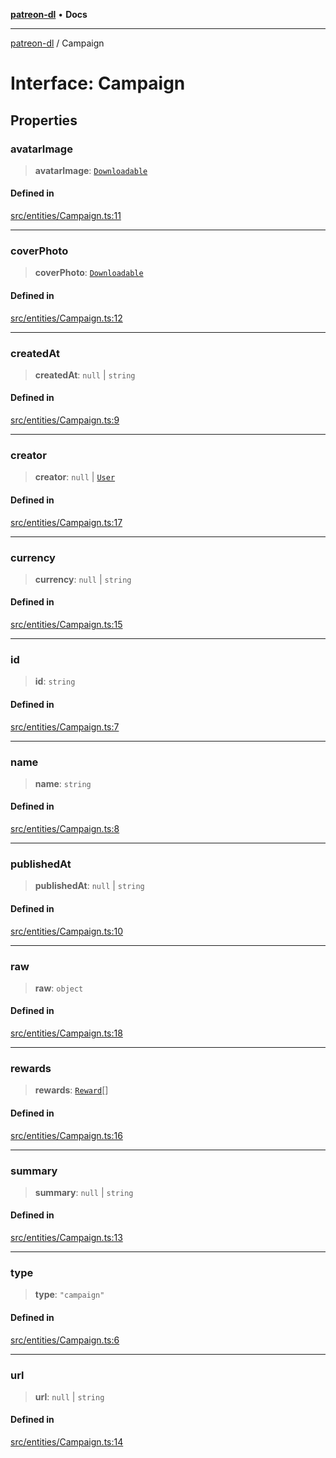 [**patreon-dl**](../README.md) • **Docs**

***

[patreon-dl](../README.md) / Campaign

# Interface: Campaign

## Properties

### avatarImage

> **avatarImage**: [`Downloadable`](../type-aliases/Downloadable.md)

#### Defined in

[src/entities/Campaign.ts:11](https://github.com/patrickkfkan/patreon-dl/blob/29c94231b23a7a4c79dabb0a793bbd02deb02932/src/entities/Campaign.ts#L11)

***

### coverPhoto

> **coverPhoto**: [`Downloadable`](../type-aliases/Downloadable.md)

#### Defined in

[src/entities/Campaign.ts:12](https://github.com/patrickkfkan/patreon-dl/blob/29c94231b23a7a4c79dabb0a793bbd02deb02932/src/entities/Campaign.ts#L12)

***

### createdAt

> **createdAt**: `null` \| `string`

#### Defined in

[src/entities/Campaign.ts:9](https://github.com/patrickkfkan/patreon-dl/blob/29c94231b23a7a4c79dabb0a793bbd02deb02932/src/entities/Campaign.ts#L9)

***

### creator

> **creator**: `null` \| [`User`](User.md)

#### Defined in

[src/entities/Campaign.ts:17](https://github.com/patrickkfkan/patreon-dl/blob/29c94231b23a7a4c79dabb0a793bbd02deb02932/src/entities/Campaign.ts#L17)

***

### currency

> **currency**: `null` \| `string`

#### Defined in

[src/entities/Campaign.ts:15](https://github.com/patrickkfkan/patreon-dl/blob/29c94231b23a7a4c79dabb0a793bbd02deb02932/src/entities/Campaign.ts#L15)

***

### id

> **id**: `string`

#### Defined in

[src/entities/Campaign.ts:7](https://github.com/patrickkfkan/patreon-dl/blob/29c94231b23a7a4c79dabb0a793bbd02deb02932/src/entities/Campaign.ts#L7)

***

### name

> **name**: `string`

#### Defined in

[src/entities/Campaign.ts:8](https://github.com/patrickkfkan/patreon-dl/blob/29c94231b23a7a4c79dabb0a793bbd02deb02932/src/entities/Campaign.ts#L8)

***

### publishedAt

> **publishedAt**: `null` \| `string`

#### Defined in

[src/entities/Campaign.ts:10](https://github.com/patrickkfkan/patreon-dl/blob/29c94231b23a7a4c79dabb0a793bbd02deb02932/src/entities/Campaign.ts#L10)

***

### raw

> **raw**: `object`

#### Defined in

[src/entities/Campaign.ts:18](https://github.com/patrickkfkan/patreon-dl/blob/29c94231b23a7a4c79dabb0a793bbd02deb02932/src/entities/Campaign.ts#L18)

***

### rewards

> **rewards**: [`Reward`](Reward.md)[]

#### Defined in

[src/entities/Campaign.ts:16](https://github.com/patrickkfkan/patreon-dl/blob/29c94231b23a7a4c79dabb0a793bbd02deb02932/src/entities/Campaign.ts#L16)

***

### summary

> **summary**: `null` \| `string`

#### Defined in

[src/entities/Campaign.ts:13](https://github.com/patrickkfkan/patreon-dl/blob/29c94231b23a7a4c79dabb0a793bbd02deb02932/src/entities/Campaign.ts#L13)

***

### type

> **type**: `"campaign"`

#### Defined in

[src/entities/Campaign.ts:6](https://github.com/patrickkfkan/patreon-dl/blob/29c94231b23a7a4c79dabb0a793bbd02deb02932/src/entities/Campaign.ts#L6)

***

### url

> **url**: `null` \| `string`

#### Defined in

[src/entities/Campaign.ts:14](https://github.com/patrickkfkan/patreon-dl/blob/29c94231b23a7a4c79dabb0a793bbd02deb02932/src/entities/Campaign.ts#L14)
